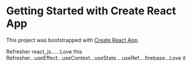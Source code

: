 # Getting Started with Create React App

This project was bootstrapped with [Create React App](https://github.com/facebook/create-react-app).


Refresher react_js......Love this Refresher...useEffect...useContext...useState....useRef....firebase...Love it
